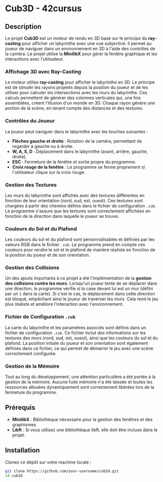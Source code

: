 # Cub3D - 42cursus

## Description
Le projet **Cub3D** est un moteur de rendu en 3D basé sur le principe du **ray-casting** pour afficher un labyrinthe avec une vue subjective. Il permet au joueur de naviguer dans un environnement en 3D à l'aide des contrôles de la caméra. Le projet utilise la **MinilibX** pour gérer la fenêtre graphique et les interactions avec l'utilisateur.


### Affichage 3D avec Ray-Casting
Le moteur utilise **ray-casting** pour afficher le labyrinthe en 3D. Le principe est de simuler les rayons projetés depuis la position du joueur et de les utiliser pour calculer les intersections avec les murs du labyrinthe. Ces calculs permettent de générer des colonnes verticales qui, une fois assemblées, créent l'illusion d'un monde en 3D. Chaque rayon génère une portion de la scène, en tenant compte des distances et des textures.

### Contrôles du Joueur
Le joueur peut naviguer dans le labyrinthe avec les touches suivantes :
- **Flèches gauche et droite** : Rotation de la caméra, permettant de regarder à gauche ou à droite.
- **W, A, S, D** : Déplacement dans le labyrinthe (avant, arrière, gauche, droite).
- **ESC** : Fermeture de la fenêtre et sortie propre du programme.
- **Croix rouge de la fenêtre** : Le programme se ferme proprement si l'utilisateur clique sur la croix rouge.

### Gestion des Textures
Les murs du labyrinthe sont affichés avec des textures différentes en fonction de leur orientation (nord, sud, est, ouest). Ces textures sont chargées à partir des chemins définis dans le fichier de configuration `.cub`. Le programme s'assure que les textures sont correctement affichées en fonction de la direction dans laquelle le joueur se trouve.

### Couleurs du Sol et du Plafond
Les couleurs du sol et du plafond sont personnalisables et définies par les valeurs RGB dans le fichier `.cub`. Le programme prend en compte ces couleurs pour rendre le sol et le plafond de manière réaliste en fonction de la position du joueur et de son orientation.

### Gestion des Collisions
Un des ajouts importants à ce projet a été l'implémentation de la **gestion des collisions contre les murs**. Lorsqu'un joueur tente de se déplacer dans une direction, le programme vérifie si la case devant lui est un mur (défini par un `1` dans la carte). Si c'est le cas, le déplacement dans cette direction est bloqué, empêchant ainsi le joueur de traverser les murs. Cela rend le jeu plus réaliste et améliore l'interaction avec l'environnement.

### Fichier de Configuration `.cub`
La carte du labyrinthe et les paramètres associés sont définis dans un fichier de configuration `.cub`. Ce fichier inclut des informations sur les textures des murs (nord, sud, est, ouest), ainsi que les couleurs du sol et du plafond. La position initiale du joueur et son orientation sont également définies dans ce fichier, ce qui permet de démarrer le jeu avec une scène correctement configurée.

### Gestion de la Mémoire
Tout au long du développement, une attention particulière a été portée à la gestion de la mémoire. Aucune fuite mémoire n'a été laissée et toutes les ressources allouées dynamiquement sont correctement libérées lors de la fermeture du programme.

## Prérequis
- **MinilibX** : Bibliothèque nécessaire pour la gestion des fenêtres et des graphismes.
- **Libft** : Si vous utilisez une bibliothèque libft, elle doit être incluse dans le projet.

## Installation

Clonez ce dépôt sur votre machine locale :
```bash
git clone https://github.com/your-username/cub3d.git
cd cub3d
